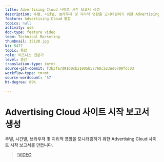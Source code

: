 ```yaml
---
title: Advertising Cloud 사이트 시작 보고서 생성
description: 주별, 시간별, 브라우저 및 지리적 영향을 모니터링하기 위한 Advertising Cloud 사이트 시작 보고서를 만듭니다.
feature: Advertising Cloud 통합
topics: null
activity: use
doc-type: feature video
team: Technical Marketing
thumbnail: 35120.jpg
kt: 5477
topic: 통합
role: 비즈니스 전문가
level: 중간
translation-type: tm+mt
source-git-commit: f3b3fa7d91b0cb21005b57768ca23ed6700fcc03
workflow-type: tm+mt
source-wordcount: '57'
ht-degree: 89%

---
```



# Advertising Cloud 사이트 시작 보고서 생성

주별, 시간별, 브라우저 및 지리적 영향을 모니터링하기 위한 Advertising Cloud 사이트 시작 보고서를 만듭니다.

>[!VIDEO](https://video.tv.adobe.com/v/35120/?quality=12&learn=on)
